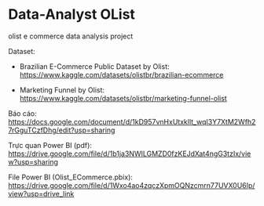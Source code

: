 # Data-Analyst OList
olist e commerce data analysis project

Dataset:

  - Brazilian E-Commerce Public Dataset by Olist: https://www.kaggle.com/datasets/olistbr/brazilian-ecommerce

  - Marketing Funnel by Olist: https://www.kaggle.com/datasets/olistbr/marketing-funnel-olist

Báo cáo: https://docs.google.com/document/d/1kD957vnHxUtxkllt_wqI3Y7XtM2Wfh27rGguTCzfDhg/edit?usp=sharing

Trực quan Power BI (pdf): https://drive.google.com/file/d/1b1ja3NWILGMZD0fzKEJdXat4ngG3tzIx/view?usp=sharing

File Power BI (Olist_ECommerce.pbix): https://drive.google.com/file/d/1Wxo4ao4zqczXpmOQNzcmrn77UVX0U6Ip/view?usp=drive_link
